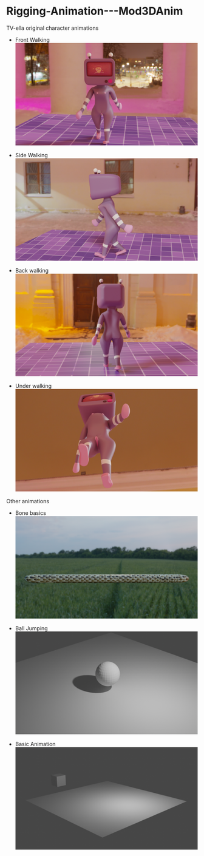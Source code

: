 <!-- MODELS PROJECT TITLE -->
# Rigging-Animation---Mod3DAnim

<!-- MODELS PROJECT RENDERS -->
TV-ella original character animations
- Front Walking
[![FrontWalk](./Renders/TV%20girl/Image/Tv-ella%20Front.png)](./Renders/TV%20girl/Animation/Tv-ella%20Walking%20Front.mp4)

- Side Walking
[![SideWalk](./Renders/TV%20girl/Image/Tv-ella%20Side.png)](./Renders/TV%20girl/Animation/Tv-ella%20Walking%20Side.mp4)

- Back walking
[![BackWalk](./Renders/TV%20girl/Image/Tv-ella%20Back.png)](./Renders/TV%20girl/Animation/TV-ella%20Walking%20Back.mp4)

- Under walking
[![UnderWalk](./Renders/TV%20girl/Image/Tv-ella%20Under.png)](./Renders/TV%20girl/Animation/TV-ella%20Walking%20Under.mp4)

Other animations
- Bone basics
[![Showcase2](./Renders/Bone%20basics/Image/Cycles%20Render%20-%20Image.png)](./Renders/Bone%20basics/Animation/0000-0080.mp4)

- Ball Jumping
[![Showcase3](./Renders/Ball%20Jumping/Image/Cycles%20Render%20-%20Image.png)](./Renders/Ball%20Jumping/Animation/0000-0100.mp4)

- Basic Animation
[![Showcase4](./Renders/Basic%20Animation/Image/Image%20Render%20-%20Cycles.png)](./Renders/Basic%20Animation/Animation/Second%20render.mp4)